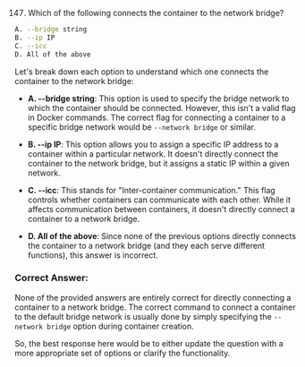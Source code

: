 147. Which of the following connects the container to the network bridge?
```sh
A. --bridge string
B. --ip IP
C. --icc
D. All of the above
```

Let's break down each option to understand which one connects the container to the network bridge:

- **A. --bridge string**: This option is used to specify the bridge network to which the container should be connected. However, this isn't a valid flag in Docker commands. The correct flag for connecting a container to a specific bridge network would be `--network bridge` or similar.

- **B. --ip IP**: This option allows you to assign a specific IP address to a container within a particular network. It doesn't directly connect the container to the network bridge, but it assigns a static IP within a given network.

- **C. --icc**: This stands for "Inter-container communication." This flag controls whether containers can communicate with each other. While it affects communication between containers, it doesn't directly connect a container to a network bridge.

- **D. All of the above**: Since none of the previous options directly connects the container to a network bridge (and they each serve different functions), this answer is incorrect.

### Correct Answer:
None of the provided answers are entirely correct for directly connecting a container to a network bridge. The correct command to connect a container to the default bridge network is usually done by simply specifying the `--network bridge` option during container creation.

So, the best response here would be to either update the question with a more appropriate set of options or clarify the functionality.
